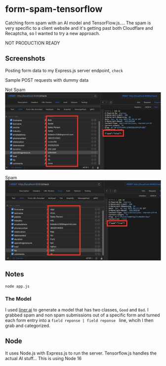 # form-spam-tensorflow

Catching form spam with an AI model and TensorFlow.js.... The spam is very specific to a client website and it's getting past both Cloudflare and Recaptcha, so I wanted to try a new approach.

NOT PRODUCTION READY

## Screenshots

Posting form data to my Express.js server endpoint, `check`

Sample POST requests with dummy data

Not Spam
![Not Spam](screenshots/not-spam.png)

Spam
![Spam](screenshots/spam.png)

## Notes

`node app.js`

### The Model

I used [liner.ai](liner.ai) to generate a model that has two classes, `Good` and `Bad`. I grabbed spam and non spam submissions out of a specific form and turned each form
entry into a `field reponse | field reponse ` line, whcih I then grab and categorized.

## Node

It uses Node.js with Express.js to run the server. Tensorflow.js handles the actual AI stuff... This is using Node 16
